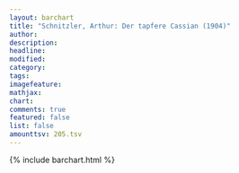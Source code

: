 ```yaml
---
layout: barchart
title: "Schnitzler, Arthur: Der tapfere Cassian (1904)"
author:
description:
headline:
modified:
category:
tags:
imagefeature: 
mathjax: 
chart: 
comments: true
featured: false
list: false
amounttsv: 205.tsv
---
```

{% include barchart.html %}
